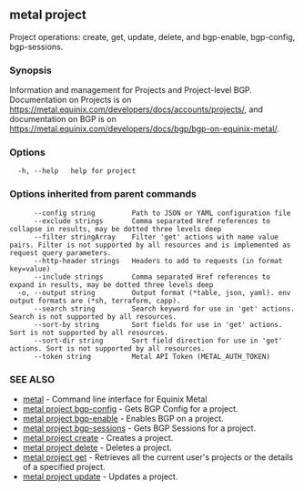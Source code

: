 ## metal project

Project operations: create, get, update, delete, and bgp-enable, bgp-config, bgp-sessions.

### Synopsis

Information and management for Projects and Project-level BGP. Documentation on Projects is on https://metal.equinix.com/developers/docs/accounts/projects/, and documentation on BGP is on https://metal.equinix.com/developers/docs/bgp/bgp-on-equinix-metal/.

### Options

```
  -h, --help   help for project
```

### Options inherited from parent commands

```
      --config string         Path to JSON or YAML configuration file
      --exclude strings       Comma separated Href references to collapse in results, may be dotted three levels deep
      --filter stringArray    Filter 'get' actions with name value pairs. Filter is not supported by all resources and is implemented as request query parameters.
      --http-header strings   Headers to add to requests (in format key=value)
      --include strings       Comma separated Href references to expand in results, may be dotted three levels deep
  -o, --output string         Output format (*table, json, yaml). env output formats are (*sh, terraform, capp).
      --search string         Search keyword for use in 'get' actions. Search is not supported by all resources.
      --sort-by string        Sort fields for use in 'get' actions. Sort is not supported by all resources.
      --sort-dir string       Sort field direction for use in 'get' actions. Sort is not supported by all resources.
      --token string          Metal API Token (METAL_AUTH_TOKEN)
```

### SEE ALSO

* [metal](metal.md)	 - Command line interface for Equinix Metal
* [metal project bgp-config](metal_project_bgp-config.md)	 - Gets BGP Config for a project.
* [metal project bgp-enable](metal_project_bgp-enable.md)	 - Enables BGP on a project.
* [metal project bgp-sessions](metal_project_bgp-sessions.md)	 - Gets BGP Sessions for a project.
* [metal project create](metal_project_create.md)	 - Creates a project.
* [metal project delete](metal_project_delete.md)	 - Deletes a project.
* [metal project get](metal_project_get.md)	 - Retrieves all the current user's projects or the details of a specified project.
* [metal project update](metal_project_update.md)	 - Updates a project.

